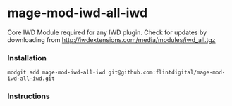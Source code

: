 # mage-mod-iwd-all-iwd
Core IWD Module required for any IWD plugin. Check for updates by downloading from http://iwdextensions.com/media/modules/iwd_all.tgz

### Installation
`modgit add mage-mod-iwd-all-iwd git@github.com:flintdigital/mage-mod-iwd-all-iwd.git`

### Instructions 

